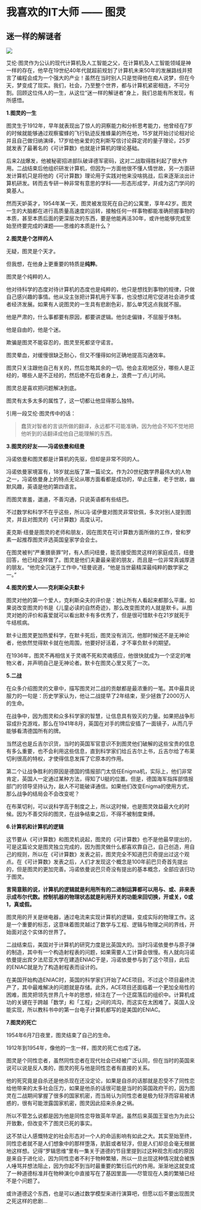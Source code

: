 我喜欢的IT大师 —— 图灵
======

迷一样的解谜者
-----

![](http://m.qpic.cn/psb?/V10TtYkp2MvHv1/9M.VBxUUYBrq05xEkoM1zuIQTtQcPwiszyHHgt3Gu3I!/b/dFQBAAAAAAAA&bo=zAGpAgAAAAARB1Y!&rf=viewer_4)

艾伦·图灵作为公认的现代计算机及人工智能之父，在计算机及人工智能领域是神一样的存在，他早在19世纪40年代就超前规划了计算机未来50年的发展路线并预言了编程会成为一个强大的产业！虽然在当时别人只是觉得他在痴人说梦，但在今天，梦变成了现实。我们，社会，乃至整个世界，都与计算机紧密相连，不可分割。回顾这位伟人的一生，从这位“迷一样的解谜者”身上，我们总能有所发现，有所感悟。

**1.图灵的一生**

图灵生于1912年，早年就表现出了惊人的洞察能力和分析思考能力，他曾经在7岁的时候就能够通过观察蜜蜂的飞行轨迹反推蜂巢的所在地，15岁就开始讨论相对论并且自己做归纳演绎，17岁给他亲爱的克利斯写信讨论薛定谔的量子理论，25岁就发表了最著名的《可计算数》也就是计算机的理论基础。

后来2战爆发，他被秘密招进部队破译德军密码，这对二战取得胜利起了很大作用。二战结束后他组织研发计算机，但因为一方面他很不懂人情世故，另一方面研发计算机只是将他的《可计算数》理论用于实践对他来没啥挑战，后来逐渐淡出计算机研发。转而去专研一种非常有意思的学科——形态形成学，并成为这门学问的奠基人。

然而天妒英才，1954年某一天，图灵被发现死在自己的公寓里，享年42岁。图灵一生的大脑都在进行高质量高速度的运转，接触任何一样事物都能准确把握事物的本质，甚至本质后面的更深层次的东西，要是他能再活30年，或许他能够完成至始至终要完成的课题——思维的本质是什么？

**2.图灵是个怎样的人**

无疑，图灵是个天才。

但我想，在他身上更重要的特质是**纯粹**。

图灵是个纯粹的人。

他对待科学的态度对待计算机的态度也是纯粹的，他只是想找到事物的规律，只做自己感兴趣的事情。他从没主张把计算机用于军事，也没想过用它促进社会进步或者经济发展。如果有人说图灵的一生具有悲剧色彩，那么单凭这点我就不服。

他是严肃的，什么事都要有原因，都要讲逻辑。他剑走偏锋，不屈服于体制。

他是自由的，他是个迷。

欺骗是图灵不能容忍的，图灵至死都坚守诺言。

图灵晕血，对缓慢很缺乏耐心，但又不懂得如何正确地提高沟通效率。

图灵只关注跟他自己有关的，然后忽略其余的一切。他会主观地区分，哪些人是正经的，哪些人是不正经的，然后绝不在后者身上，浪费一丁点儿时间。

图灵总是喜欢把问题解决到底。

图灵有太多太多的属性了，这一切都让他显得那么独特。

引用一段艾伦·图灵传中的话：

> 蠢货对智者的言谈所做的翻译，永远都不可能准确，因为他会不知不觉地把他听到的话翻译成他自己能理解的东西。

**3.图灵的好友——冯诺依曼和纽曼**

冯诺依曼和图灵都是计算机的先驱，但却是非常不同的人。

冯诺依曼家境富有，18岁就出版了第一篇论文。作为20世纪数学界最伟大的人物之一，冯诺依曼身上的特点无论从哪方面看都是成功的，举止庄重，老于世故，幽默风趣，英语是他的第四语言。

而图灵害羞，邋遢，不善沟通，只说英语都有些结巴。

不过数学和科学不在乎这些，所以冯·诺伊曼对图灵非常钦佩，多次对别人提到图灵，并且对图灵的《可计算数》高度认可。

麦克斯·纽曼是图灵的老师和朋友，因在图灵在可计算数方面所做的工作，曾和罗素一起推荐图灵评选英国皇家学会会士。

在图灵被判“严重猥亵罪”时，有人质问纽曼，能否接受图灵这样的家庭成员，纽曼回答，他已经这样做了。图灵是他们夫妻最亲密的朋友，而且是一位非常真诚厚道的朋友。“他完全沉迷于工作中，”纽曼说道，“他是当世最精深最纯粹的数学家之一。”

**4.图灵的爱人——克利斯朵夫默卡**

图灵对他的第一个爱人，克利斯朵夫的评价是：她让所有人看起来都那么平庸。如果说改变图灵的书是《儿童必读的自然奇迹》，那么改变图灵的人就是默卡。从图灵对她的评价和喜爱就可以看出默卡有多优秀了，但是很可惜默卡在21岁就死于牛结核病。

默卡让图灵更加热爱科学，在默卡死后，图灵没有消沉，他那时候还不是无神论者，他依然觉得默卡就在他周围，他要好好活着，才不辜负默卡的期望。

在1936年，图灵不再相信关于灵魂不死和灵魂感应，他很快就成为一个坚定的唯物义者，并声明自己是无神论者。默卡在图灵心里又死了一次。


**5.二战**

在众多介绍图灵的文章中，描写图灵对二战的贡献都是最浓重的一笔。其中最具说服力的一句是：历史学家认为，他让二战提早了2年结束，至少拯救了2000万人的生命。

在战争中，因为图灵和众多科学家的智慧，让信息具有毁灭的力量。如果把战争形容成扑克游戏，那么在1941年8月，英国在对手的牌后安插了一面镜子，从而几乎能够看清德国所有的牌。

当然这也是丘吉尔识货，当时的英国军官意识不到图灵他们破解的这些宝贵的信息有多么重要，也不会利用这些信息，直到科学家们给丘吉尔上书，丘吉尔给了布莱切利很高的特权，才使得信息发挥了它原本的作用。

第二个让战争胜利的原因是德国的情报部门太信任Enigma机，实际上，他们非常肯定，英国人一定通过某种方法，得知了U艇的位置。但是，德国海军指挥部情报部门的领导坚持认为，敌人不可能破译通信。如果他们改变Enigma的使用方式，那么战争的结局会不会改变呢？

在布莱切利，可以说科学高于制度之上，所以这时候，也是图灵效益最大化的时候。因为不善交际的图灵，在战争结束之后，不得不被制度束缚。



**6.计算机和计算机的逻辑**

这节要从《可计算数》和图灵机说起，图灵的《可计算数》也不是他最早提出的，可是这篇论文是图灵独立完成的，因为图灵做什么都喜欢靠自己，自己创造，用自己的规则，所以在《可计算数》发表之前，图灵完全不知道巴贝奇提出过这个观点。在《可计算数》发表之后，人们才发现这个概念是100年前巴贝奇首先提出的，但是图灵的更加完善。冯诺依曼说巴贝奇没有提出的基本概念，全部应该归功于图灵。

**言简意赅的说，计算机的逻辑就是利用所有的二进制运算都可以用与、或、非来表示成布尔代数。控制机器的物理状态就是利用开关的功能来回切换，开或关，0或1，真或假。**

图灵用的开关是继电器，通过电流来实现计算机的逻辑，变成实际的物理工作。这是一个重要的标志，这意味着图灵越过了数学与工程、逻辑与物理之间的界线，开始面对这个实体的世界了。

二战结束后，美国对于计算机的研究力度是比英国大的。当时冯诺依曼参与原子弹的制造，其中有一个构造射程表的问题，如果需要人工计算会很慢。有人就向冯诺依曼提出宾夕法尼亚大学在建造ENIAC于是，冯诺依曼参与到了这个项目，此后的ENIAC就是为了构造射程表而设计的。

在美国开始构造ENIAC时，英国的科学家们开始了ACE项目。不过这个项目最终流产了，其中最难解决的问题就是存储。此外，ACE项目还面临着一个更加全局性的困难，图灵把领先世界几十年的思想，倾注在了一个迂腐落后的组织中。计算机成功的关键在于跨越「数学」和「工程」之间的鸿沟，而这实在太困难了。英国人没能实现，所以教科书中的第一台电子计算机都写的是美国的ENIAC。

**7.图灵的死亡**

1954年6月7日夜里，图灵结束了自己的生命。

1912年到1954年，像他的一生一样，图灵的死亡也成了迷。

图灵是个同性恋者，虽然同性恋者在现代社会已经被广泛认同，但在当时的英国来说可以说是反人类的，图灵的死与他是同性恋者有直接的关系。

他的死究竟是自杀还是他杀现在还没定论，如果是自杀的话那就是忍受不了同性恋给他带来的太多社会压力，如果是他杀的话很可能是当时的英国政府干的，因为图灵在二战期间掌握了很多的国家机密，而当局认为同性恋者是极为轻浮而容易被诱惑的，很有可能泄露国家机密，图灵因此招来杀身之祸。

所以不管怎么说都是因为他是同性恋导致英年早逝。虽然后来英国王室也为为此公开致歉，但改变不了图灵已死的事实。

这不禁让人感慨特定的社会形态对一个人的命运影响有如此之大。其实至始至终，同性恋者就不是人们想象中的那样堕落，肮脏或者轻浮，但是人们却总会毫无根据地这样想。记得“罗辑思维”里有一集关于道德的节目里提到过这种观念形成的原因是来自于进化论，因为同性恋者不利于物种繁殖，所以一旦出现这种情况就会被族人唾骂并想法阻止，因为你起不到当时最重要的繁衍后代的作用。渐渐地这就变成了一种道德标准并在物种演化中直接写在了基因里面——尽管现在人类的繁殖已经不是个问题了。

或许道德这个东西，也是可以通过数学模型来进行演算吧，但愿以后不要出现图灵之死这样的悲剧…


